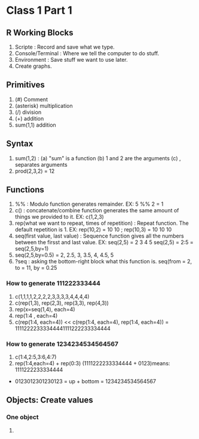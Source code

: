 # Class 1 Part 1
## R Working Blocks
1. <UP-LEFT> Scripte : Record and save what we type. 
2. <BOTTOM-LEFT> Console/Terminal : Where we tell the computer to do stuff.
3. <UP-RIGHT> Environment : Save stuff we want to use later. 
4. <BOTTOM-RIGHT> Create graphs.
## Primitives
1. (#) Comment
2. (asterisk) multiplication 
4. (/) division
5. (+) addition
6. sum(1,1) addition 
## Syntax 
1. sum(1,2) : (a) "sum" is a function (b) 1 and 2 are the arguments (c) , separates arguments
2. prod(2,3,2) = 12 
## Functions 
1. %% : Modulo function generates remainder. EX: 5 %% 2 = 1 
2. c() : concatenate/combine function generates the same amount of things we provided to it. EX: c(1,2,3)
3. rep(what we want to repeat, times of repetition) : Repeat function. The default repetition is 1. EX: rep(10,2) = 10 10 ; rep(10,3) = 10 10 10 
4. seq(first value, last value) : Sequence function gives all the numbers between the firsst and last value. EX: seq(2,5) = 2 3 4 5 
   seq(2,5) = 2:5 = seq(2,5,by=1)
6. seq(2,5,by=0.5) = 2, 2.5, 3, 3.5, 4, 4.5, 5
7. ?seq : asking the bottom-right block what this function is.
   seq(from = 2, to = 11, by = 0.25
### How to generate 111222333444
1. c(1,1,1,1,2,2,2,2,3,3,3,3,4,4,4,4)
2. c(rep(1,3), rep(2,3), rep(3,3), rep(4,3)) 
3. rep(x=seq(1,4), each=4)
4. rep(1:4 , each=4)
5. c(rep(1:4, each=4))
<< c(rep(1:4, each=4), rep(1:4, each=4)) = 11112222333344441111222233334444
### How to generate 1234234534564567
1. c(1:4,2:5,3:6,4:7)
2. rep(1:4,each=4) + rep(0:3) 
  (1111222233334444 + 0123)means: 
   1111222233334444 
 + 0123012301230123 = up + bottom 
 = 1234234534564567
## Objects: Create values 
### One object
1. <Script> name = "Aaron" 
2. Highlight and "Run"
3. <Environment> Appears name means the value "Aaron"
### Two objects
1. <Script> names = c("aaron","omer")  
<< A vector/objects with 2 objects inside it. 
2. Highlight and "Run"
3. <Environment> Appears: chr [1:2] "aaron" "omer" 
<< chr means character object 
   int means interger object
### Integer and character 
1 + 1 = 2
"1" + "1" = Error
### Matrix 
our.matrix = matrix(data = 1:25, nrow=5, ncol=5, byrow=TRUE)
<<< Left to right; 5 rows. 
our.matrix = matrix(data = 1:25, nrow=5, ncol=5, byrow=FALSE)
<<< Up to down; 5 columns. 
class(our.matrix) = "matrix" 

our.matrix = as.data.frame(our.matrix)

<<< The columns have names.

class(our.matrix) = "data.frame"
